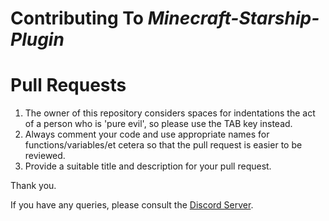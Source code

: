 # **Contributing To *Minecraft-Starship-Plugin***

# Pull Requests
1. The owner of this repository considers spaces for indentations the act of a person who is 'pure evil', so please use the TAB key instead.
2. Always comment your code and use appropriate names for functions/variables/et cetera so that the pull request is easier to be reviewed.
3. Provide a suitable title and description for your pull request. 

Thank you.

If you have any queries, please consult the [Discord Server](https://discord.gg/yhduWCPCrU "Discord Server").
